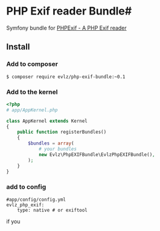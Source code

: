 # PHP Exif reader Bundle# 

Symfony bundle for [PHPExif - A PHP Exif reader](https://github.com/Miljar/php-exif)

## Install ##

### Add to composer

```
$ composer require evlz/php-exif-bundle:~0.1
```

### Add to the kernel ###

```php
<?php
# app/AppKernel.php

class AppKernel extends Kernel
{
    public function registerBundles()
    {
        $bundles = array(
            # your bundles
            new Evlz\PhpEXIFBundle\EvlzPhpEXIFBundle(),            
        );
    }
}
```
### add to config

```
#app/config/config.yml
evlz_php_exif:
    type: native # or exiftool
```

if you

